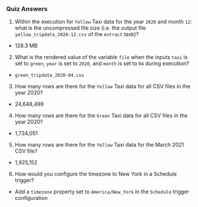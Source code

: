 ### Quiz Answers

1) Within the execution for `Yellow` Taxi data for the year `2020` and month `12`: what is the uncompressed file size (i.e. the output file `yellow_tripdata_2020-12.csv` of the `extract` task)?

- 128.3 MB

2) What is the rendered value of the variable `file` when the inputs `taxi` is set to `green`, `year` is set to `2020`, and `month` is set to `04` during execution?

- `green_tripdata_2020-04.csv`


3) How many rows are there for the `Yellow` Taxi data for all CSV files in the year 2020?

- 24,648,499


4) How many rows are there for the `Green` Taxi data for all CSV files in the year 2020?

- 1,734,051


5) How many rows are there for the `Yellow` Taxi data for the March 2021 CSV file?

- 1,925,152


6) How would you configure the timezone to New York in a Schedule trigger?
 
- Add a `timezone` property set to `America/New_York` in the `Schedule` trigger configuration

